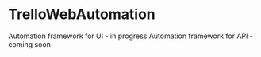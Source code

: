 # TrelloWebAutomation
Automation framework for UI - in progress
Automation framework for API - coming soon
